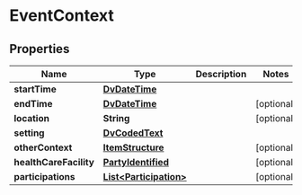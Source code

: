 # EventContext

## Properties
Name | Type | Description | Notes
------------ | ------------- | ------------- | -------------
**startTime** | [**DvDateTime**](DvDateTime.md) |  | 
**endTime** | [**DvDateTime**](DvDateTime.md) |  |  [optional]
**location** | **String** |  |  [optional]
**setting** | [**DvCodedText**](DvCodedText.md) |  | 
**otherContext** | [**ItemStructure**](ItemStructure.md) |  |  [optional]
**healthCareFacility** | [**PartyIdentified**](PartyIdentified.md) |  |  [optional]
**participations** | [**List&lt;Participation&gt;**](Participation.md) |  |  [optional]
